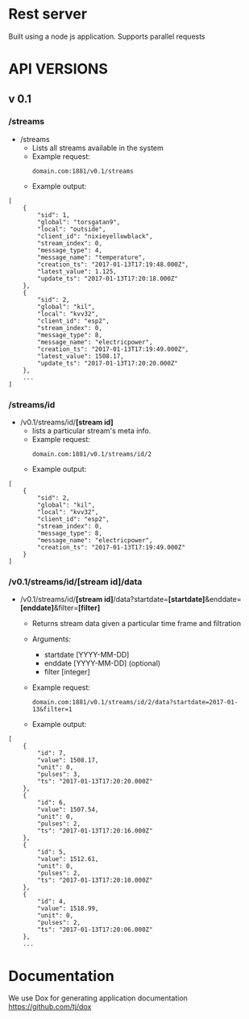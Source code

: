 # Rest server
Built using a node js application. Supports parallel requests

# API VERSIONS
## v 0.1

### /streams
- /streams
    - Lists all streams available in the system
    - Example request:
        ```
        domain.com:1881/v0.1/streams
        ```
    - Example output:
```
[
    {
        "sid": 1,
        "global": "torsgatan9",
        "local": "outside",
        "client_id": "nixieyellowblack",
        "stream_index": 0,
        "message_type": 4,
        "message_name": "temperature",
        "creation_ts": "2017-01-13T17:19:48.000Z",
        "latest_value": 1.125,
        "update_ts": "2017-01-13T17:20:18.000Z"
    },
    {
        "sid": 2,
        "global": "kil",
        "local": "kvv32",
        "client_id": "esp2",
        "stream_index": 0,
        "message_type": 8,
        "message_name": "electricpower",
        "creation_ts": "2017-01-13T17:19:49.000Z",
        "latest_value": 1508.17,
        "update_ts": "2017-01-13T17:20:20.000Z"
    },
    ...
]
```

### /streams/id
- /v0.1/streams/id/**[stream id]**
    - lists a particular stream's meta info.
    - Example request:
        ```
        domain.com:1881/v0.1/streams/id/2
        ```
    - Example output:
```
[
    {
        "sid": 2,
        "global": "kil",
        "local": "kvv32",
        "client_id": "esp2",
        "stream_index": 0,
        "message_type": 8,
        "message_name": "electricpower",
        "creation_ts": "2017-01-13T17:19:49.000Z"
    }
]
```

### /v0.1/streams/id/**[stream id]**/data
- /v0.1/streams/id/**[stream id]**/data?startdate=**[startdate]**&enddate=**[enddate]**&filter=**[filter]**
    - Returns stream data given a particular time frame and filtration
    - Arguments:
        - startdate [YYYY-MM-DD]
        - enddate [YYYY-MM-DD] (optional)
        - filter [integer]

    - Example request:
        ```
        domain.com:1881/v0.1/streams/id/2/data?startdate=2017-01-13&filter=1
        ```
    - Example output:
```
[
    {
        "id": 7,
        "value": 1508.17,
        "unit": 0,
        "pulses": 3,
        "ts": "2017-01-13T17:20:20.000Z"
    },
    {
        "id": 6,
        "value": 1507.54,
        "unit": 0,
        "pulses": 2,
        "ts": "2017-01-13T17:20:16.000Z"
    },
    {
        "id": 5,
        "value": 1512.61,
        "unit": 0,
        "pulses": 2,
        "ts": "2017-01-13T17:20:10.000Z"
    },
    {
        "id": 4,
        "value": 1518.99,
        "unit": 0,
        "pulses": 2,
        "ts": "2017-01-13T17:20:06.000Z"
    },
    ...
```


# Documentation
We use Dox for generating application documentation
https://github.com/tj/dox
